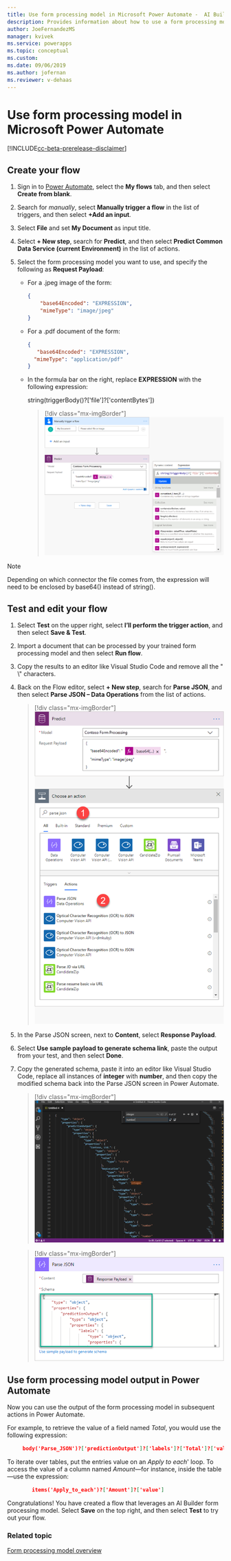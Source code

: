 ```yaml
---
title: Use form processing model in Microsoft Power Automate -  AI Builder | Microsoft Docs
description: Provides information about how to use a form processing model in Power Automate
author: JoeFernandezMS
manager: kvivek
ms.service: powerapps
ms.topic: conceptual
ms.custom: 
ms.date: 09/06/2019
ms.author: jofernan
ms.reviewer: v-dehaas
---
```


# Use form processing model in Microsoft Power Automate

[!INCLUDE[cc-beta-prerelease-disclaimer](./includes/cc-beta-prerelease-disclaimer.md)]

## Create your flow

1. Sign in to [Power Automate](https://flow.microsoft.com/), select the **My flows** tab, and then select **Create from blank**.
2. Search for *manually*, select **Manually trigger a flow** in the list of triggers, and then select **+Add an input**.
3. Select **File** and set **My Document** as input title.
4. Select **+ New step**, search for **Predict**, and then select **Predict Common Data Service (current Environment)** in the list of actions.
6. Select the form processing model you want to use, and specify the following as **Request Payload**:
    
    -	For a .jpeg image of the form:

        ```json
        {
            "base64Encoded": "EXPRESSION",
    	    "mimeType": "image/jpeg"
        }
        ```

    - 	For a .pdf document of the form:

          ```json
         {
             "base64Encoded": "EXPRESSION",
    	    "mimeType": "application/pdf"
        }
           ```

    - In the formula bar on the right, replace **EXPRESSION** with the following expression:
    
        string(triggerBody()?['file']?['contentBytes'])

        > [!div class="mx-imgBorder"]
        > ![Replace expression screens](media/replace-expression.png "Replace expression screens")
    
 > [!NOTE]
 > Depending on which connector the file comes from, the expression will need to be enclosed by base64() instead of string().

## Test and edit your flow

1. Select **Test** on the upper right, select **I’ll perform the trigger action**,  and then select **Save & Test**.
10.	Import a document that can be processed by your trained form processing model and then select **Run flow**.
12.	Copy the results to an editor like Visual Studio Code and remove all the " \\" characters.
13.	Back on the Flow editor,  select **+ New step**, search for **Parse JSON**, and then select **Parse JSON – Data Operations** from the list of actions.

    > [!div class="mx-imgBorder"]
    > ![Parse JSON screens](media/parse-json-forms.png "Parse JSON screens")
    
15.	In the Parse JSON screen, next to **Content**, select **Response Payload**.
16. Select **Use sample payload to generate schema link**, paste the output from your test, and then select **Done**.
18.	Copy the generated schema, paste it into an editor like Visual Studio Code, replace all instances of **integer** with **number**, and then copy the modified schema back into the Parse JSON screen in Power Automate.

    > [!div class="mx-imgBorder"]
    > ![Visual Studio  screen](media/visual-studio-replace-integer.png "Visual Studio screen")

    > [!div class="mx-imgBorder"]
    > ![Paste schema](media/parse-json-schema.png "Paste schema")

## Use form processing model output in Power Automate

Now you can use the output of the form processing model in subsequent actions in Power Automate.

For example, to retrieve the value of a field named *Total*, you would use the following expression:  

   ```json
        body('Parse_JSON')?['predictionOutput']?['labels']?['Total']?['value']
```

To iterate over tables, put the entries value on an *Apply to each*' loop. To access the value of a column named *Amount*—for instance, inside the table—use the expression:
    
```json
        items('Apply_to_each')?['Amount']?['value']

```
Congratulations! You have created a flow that leverages an AI Builder form processing model. Select **Save** on the top right, and then select **Test** to try out your flow.

### Related topic
[Form processing model overview](form-processing-model-overview.md)
